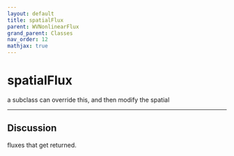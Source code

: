 ```yaml
---
layout: default
title: spatialFlux
parent: WVNonlinearFlux
grand_parent: Classes
nav_order: 12
mathjax: true
---
```


#  spatialFlux

a subclass can override this, and then modify the spatial


---

## Discussion
fluxes that get returned.
